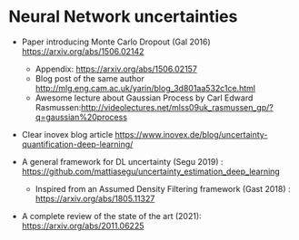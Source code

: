 # Neural Network uncertainties

- Paper introducing Monte Carlo Dropout (Gal 2016) https://arxiv.org/abs/1506.02142
  - Appendix: https://arxiv.org/abs/1506.02157
  - Blog post of the same author http://mlg.eng.cam.ac.uk/yarin/blog_3d801aa532c1ce.html
  - Awesome lecture about Gaussian Process by Carl Edward Rasmussen:http://videolectures.net/mlss09uk_rasmussen_gp/?q=gaussian%20process

- Clear inovex blog article https://www.inovex.de/blog/uncertainty-quantification-deep-learning/

- A general framework for DL uncertainty (Segu 2019) : https://github.com/mattiasegu/uncertainty_estimation_deep_learning
  - Inspired from an Assumed Density Filtering framework (Gast 2018) : https://arxiv.org/abs/1805.11327

- A complete review of the state of the art (2021): https://arxiv.org/abs/2011.06225
